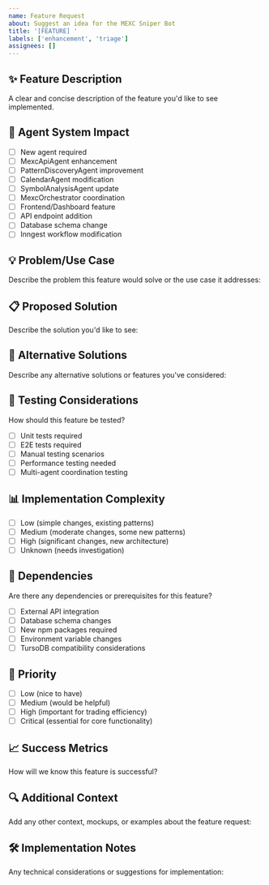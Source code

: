 ```yaml
---
name: Feature Request
about: Suggest an idea for the MEXC Sniper Bot
title: '[FEATURE] '
labels: ['enhancement', 'triage']
assignees: []
---
```


## ✨ Feature Description
A clear and concise description of the feature you'd like to see implemented.

## 🤖 Agent System Impact
<!-- Check all that apply -->
- [ ] New agent required
- [ ] MexcApiAgent enhancement
- [ ] PatternDiscoveryAgent improvement
- [ ] CalendarAgent modification
- [ ] SymbolAnalysisAgent update
- [ ] MexcOrchestrator coordination
- [ ] Frontend/Dashboard feature
- [ ] API endpoint addition
- [ ] Database schema change
- [ ] Inngest workflow modification

## 💡 Problem/Use Case
Describe the problem this feature would solve or the use case it addresses:

## 📋 Proposed Solution
Describe the solution you'd like to see:

## 🔄 Alternative Solutions
Describe any alternative solutions or features you've considered:

## 🧪 Testing Considerations
How should this feature be tested?
- [ ] Unit tests required
- [ ] E2E tests required
- [ ] Manual testing scenarios
- [ ] Performance testing needed
- [ ] Multi-agent coordination testing

## 📊 Implementation Complexity
<!-- Check one -->
- [ ] Low (simple changes, existing patterns)
- [ ] Medium (moderate changes, some new patterns)
- [ ] High (significant changes, new architecture)
- [ ] Unknown (needs investigation)

## 🔗 Dependencies
Are there any dependencies or prerequisites for this feature?
- [ ] External API integration
- [ ] Database schema changes
- [ ] New npm packages required
- [ ] Environment variable changes
- [ ] TursoDB compatibility considerations

## 🚀 Priority
<!-- Check one -->
- [ ] Low (nice to have)
- [ ] Medium (would be helpful)
- [ ] High (important for trading efficiency)
- [ ] Critical (essential for core functionality)

## 📈 Success Metrics
How will we know this feature is successful?

## 🔍 Additional Context
Add any other context, mockups, or examples about the feature request:

## 🛠️ Implementation Notes
Any technical considerations or suggestions for implementation: